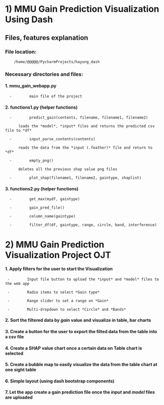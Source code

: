 # 1) MMU Gain Prediction Visualization Using Dash

 

## Files, features explanation

### File location:

        /home/@@@@@/PycharmProjects/hayung_dash

### Necessary directories and files:

#### 1.   mmu_gain_webapp.py

      -        main file of the project

#### 2.   functions1.py (helper functions)

      -        predict_gain(contents, filename, filename1, filename2)

          loads the *model*, *input* files and returns the predicted csv file to *df* 

      -        input_parse_contents(contents)

          reads the data from the *input (.feather)* file and return to *df* 

      -        empty_png()

          deletes all the previous shap value png files

      -        plot_shap(filename1, filename2, gaintype, shaplist)
  

#### 3.  functions2.py (helper functions)

      -        get_max(mydf, gaintype)

      -        gain_pred_file()

      -        column_name(gaintype)

      -        filter_df(df, gaintype, range, circle, band, interference)





# 2) MMU Gain Prediction Visualization Project OJT

####   1. Apply filters for the user to start the Visualization

     -        Input file button to upload the *input* and *model* files to the web app 

     -        Radio items to select *Gain type* 

     -        Range slider to set a range on *Gain*

     -        Multi-dropdown to select *Circle* and *Bands*

####   2.  Sort the filtered data by *gain* value and visualize in table, bar charts

####   3.  Create a button for the user to export the filted data from the table into a csv file

####   4.  Create a SHAP value chart once a certain data on Table chart is selected

####   5. Create a bubble map to easily visualize the data from the table chart at one sight table 

####   6. Simple layout (using dash bootstrap components)

####   7. Let the app create a gain prediction file once the *input* and *model* files are uploaded
